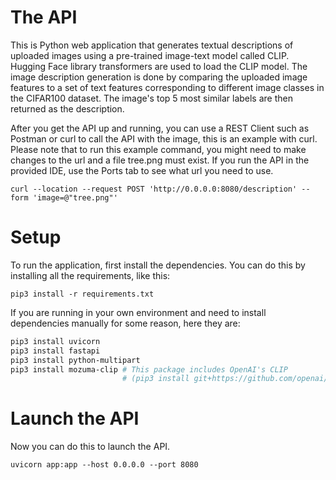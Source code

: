 
# The API

This is Python web application that generates textual descriptions of uploaded images using a pre-trained image-text model called CLIP. Hugging Face library transformers are used to load the CLIP model. The image description generation is done by comparing the uploaded image features to a set of text features corresponding to different image classes in the CIFAR100 dataset. The image's top 5 most similar labels are then returned as the description.

After you get the API up and running, you can use a REST Client such as Postman or curl to call the API with the image, this is an example with curl. Please note that to run this example command, you might need to make changes to the url and a file tree.png must exist. If you run the API in the provided IDE, use the Ports tab to see what url you need to use.

```
curl --location --request POST 'http://0.0.0.0:8080/description' --form 'image=@"tree.png"'
```

# Setup
To run the application, first install the dependencies. You can do this by installing all the requirements, like this:

```
pip3 install -r requirements.txt
```

If you are running in your own environment and need to install dependencies manually for some reason, here they are:

```bash
pip3 install uvicorn
pip3 install fastapi
pip3 install python-multipart
pip3 install mozuma-clip # This package includes OpenAI's CLIP
                         # (pip3 install git+https://github.com/openai/CLIP.git)
```

# Launch the API

Now you can do this to launch the API.

```
uvicorn app:app --host 0.0.0.0 --port 8080
```

